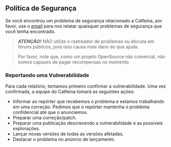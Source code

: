 ## Política de Segurança

Se você encontrou um problema de segurança relacionado a Catfeina, por favor, use o [email](mailto:luizcmarin@gmail.com) para nos relatar quaisquer problemas de segurança que você tenha encontrado.

> ***ATENÇÃO!*** NÃO utilize o rastreador de problemas ou discuta em fóruns públicos, pois isso causa mais dano do que ajuda.

> Por favor, note que, como um projeto OpenSource não comercial, não somos capazes de pagar recompensas no momento.

### Reportando uma Vulnerabilidade

Para cada relatório, tentamos primeiro confirmar a vulnerabilidade.
Uma vez confirmada, a equipe do Catfeina tomará as seguintes ações:

* Informar ao repórter que recebemos o problema e estamos trabalhando em uma correção. Pedimos que o repórter mantenha o problema confidencial até que o anunciemos.
* Preparar uma correção/patch.
* Preparar uma publicação descrevendo a vulnerabilidade e as possíveis explorações.
* Lançar novas versões de todas as versões afetadas.
* Destacar o problema no anúncio de lançamento.

